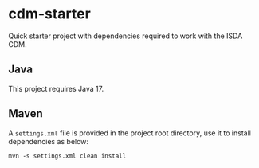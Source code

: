 # cdm-starter

Quick starter project with dependencies required to work with the ISDA CDM.

## Java

This project requires Java 17.

## Maven

A `settings.xml` file is provided in the project root directory, use it to install dependencies as below: 

```
mvn -s settings.xml clean install
```
